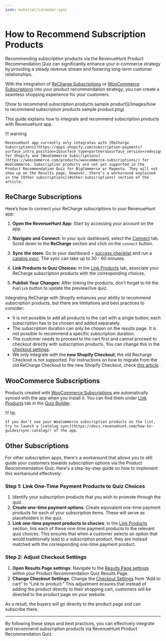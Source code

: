 ```yaml
---
icon: material/calendar-sync
---
```


# How to Recommend Subscription Products

Recommending subscription products via the RevenueHunt Product Recommendation Quiz can significantly enhance your e-commerce strategy by providing a steady revenue stream and fostering long-term customer relationships. 

With the integration of [ReCharge Subscriptions](https://apps.shopify.com/subscription-payments?surface_intra_position=1&surface_type=partners&surface_version=redesign) or [WooCommerce Subscriptions](https://woocommerce.com/products/woocommerce-subscriptions/) into your product recommendation strategy, you can create a seamless shopping experience for your customers. 

![how to recommend subscription products sample product](/images/how to recommend subscription products sample product.png)

This guide explains how to integrate and recommend subscription products with RevenueHunt app.

!!! warning

    RevenueHunt app currently only integrates with [ReCharge Subscriptions](https://apps.shopify.com/subscription-payments?surface_intra_position=1&surface_type=partners&surface_version=redesign) for Shopify and [WooCommerce Subscriptions](https://woocommerce.com/products/woocommerce-subscriptions/) for WooCommerce. Subscription products are not yet supported in the Product Recommendation Quiz for BigCommerce or Magento. They will not show up on the Results page. However, there’s a workaround explained in the [Other subscriptions](#other-subscriptions) section of the article.

## ReCharge Subscriptions

Here’s how to connect your ReCharge subscriptions to your RevenueHunt app:

1. **Open the RevenueHunt App:** Start by accessing your account on the app.
   
2. **Navigate and Connect:** In your quiz dashboard, select the [Connect](https://docs.revenuehunt.com/reference/quiz-builder/#connect) tab. Scroll down to the **ReCharge** section and click on the `connect` button.

3. **Sync the store**: Go to your dashboard > [success checklist](https://docs.revenuehunt.com/reference/dashboard/#success-checklist) and run a [catalog sync](https://docs.revenuehunt.com/how-to-guides/sync-catalog/). The sync can take up to 30 - 60 minutes.

4. **Link Products to Quiz Choices:** In the [Link Products](https://docs.revenuehunt.com/reference/quiz-builder/#link-products) tab, associate your ReCharge subscription products with the corresponding choices. 

5. **Publish Your Changes:** After linking the products, don’t forget to hit the `Publish` button to update the preview/live quiz.

Integrating ReCharge with Shopify enhances your ability to recommend subscription products, but there are limitations and best practices to consider:

- It is not possible to add all products to the cart with a single button; each subscription has to be chosen and added separately.
- The subscription duration can only be chosen on the results page. It is not possible to recommend a specific subscription duration.
- The customer needs to proceed to the cart first and cannot proceed to checkout directly with subscription products. You can change this in the [checkout settings](https://docs.revenuehunt.com/how-to-guides/change-checkout-settings/).
- We only integrate with the **new Shopify Checkout**; the old Recharge Checkout is not supported. For instructions on how to migrate from the old ReCharge Checkout to the new Shopify Checkout, check [this article](https://support.rechargepayments.com/hc/en-us/articles/4403505928599).

## WooCommerce Subscriptions

Products created with [WooCommerce Subscriptions](https://woocommerce.com/products/woocommerce-subscriptions/) are automatically synced with the app when you install it. You can find them under [Link Products](https://docs.revenuehunt.com/reference/quiz-builder/#link-products) tab in the [Quiz Builder](https://docs.revenuehunt.com/reference/quiz-builder/).

!!! tip

    If you don’t see your WooCommerce subscription products on the list, try to launch a [catalog sync](https://docs.revenuehunt.com/how-to-guides/sync-catalog/) of the app.

## Other Subscriptions

For other subscription apps, there's a workaround that allows you to still guide your customers towards subscription options via the Product Reocommendation Quiz. Here's a step-by-step guide on how to implement this workaround effectively:

### Step 1: Link One-Time Payment Products to Quiz Choices
1. Identify your subscription products that you wish to promote through the quiz.
2. **Create one-time payment options**: Create equivalent one-time payment products for each of your subscription items. These will serve as placeholders in the quiz.
3. **Link one-time payment products to chocies**: In the [Link Products](https://docs.revenuehunt.com/reference/quiz-builder/#link-products) section, link each of these one-time payment products to the relevant quiz choices. This ensures that when a customer selects an option that would traditionally lead to a subscription product, they are instead matched with the corresponding one-time payment product.

### Step 2: Adjust Checkout Settings
1. **Open Results Page settings**: Navigate to the [Results Page settings](https://docs.revenuehunt.com/reference/quiz-builder/#results-page-settings) within your Product Recommendation Quiz Results Page.
2. **Change Checkout Settings**: Change the [Checkout Settings](https://docs.revenuehunt.com/how-to-guides/change-checkout-settings/) from “Add to cart” to “Link to product.” This adjustment ensures that instead of adding the product directly to their shopping cart, customers will be directed to the product page on your website.

As a result, the buyers will go directly to the product page and can subscribe there.

---

By following these steps and best practices, you can effectively integrate and recommend subscription products via RevenueHunt Product Recommendation Quiz.

